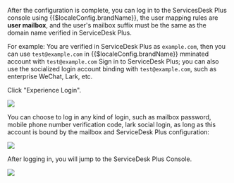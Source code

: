 <IntegrationDetailCard title="Overview">

After the configuration is complete, you can log in to the ServicesDesk Plus console using {{$localeConfig.brandName}}, the user mapping rules are **user mailbox**, and the user's mailbox suffix must be the same as the domain name verified in ServiceDesk Plus.

For example: You are verified in ServiceDesk Plus as `example.com`, then you can use `test@example.com` in {{$localeConfig.brandName}} mminated account with `test@example.com` Sign in to ServiceDesk Plus; you can also use the socialized login account binding with `test@example.com`, such as enterprise WeChat, Lark, etc.

</IntegrationDetailCard>

<IntegrationDetailCard title="Experience login">

Click "Experience Login".

![](~@imagesZhCn/integration/servicedesk/3-0.v2.png)

</IntegrationDetailCard>

<IntegrationDetailCard title="Select one of the logins">

You can choose to log in any kind of login, such as mailbox password, mobile phone number verification code, lark social login, as long as this account is bound by the mailbox and ServiceDesk Plus configuration:

![](~@imagesZhCn/integration/servicedesk/3-1.png)

</IntegrationDetailCard>

<IntegrationDetailCard title="Enter ServiceDesk Plus console">

After logging in, you will jump to the ServiceDesk Plus Console.

![](~@imagesZhCn/integration/servicedesk/3-2.png)

</IntegrationDetailCard>
